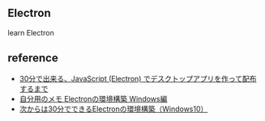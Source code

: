 Electron
--
learn Electron

reference
--
* [30分で出来る、JavaScript (Electron) でデスクトップアプリを作って配布するまで](http://qiita.com/nyanchu/items/15d514d9b9f87e5c0a29)
* [自分用のメモ Electronの環境構築 Windows編](http://qiita.com/kusohage/items/00a4fb624894f88970dc)
* [次からは30分でできるElectronの環境構築（Windows10）](http://qiita.com/kzs-sgw@github/items/4f5b86603a76f269797e)
